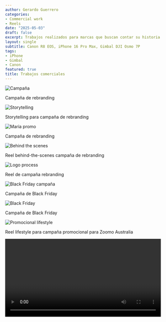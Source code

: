 ```yaml
---
author: Gerardo Guerrero
categories:
- Commercial work
- Reels
date: "2025-05-03"
draft: false
excerpt: Trabajos realizados para marcas que buscan contar su historia con estilo y propósito. Desde productos hasta lifestyle, mis videos combinan dirección visual, edición precisa y un enfoque creativo para conectar con su audiencia según tendencias y targets comerciales.
layout: single
subtitle: Canon R8 EOS, iPhone 16 Pro Max, Gimbal DJI Osmo 7P
tags:
- iPhone
- Gimbal
- Canon 
featured: true
title: Trabajos comerciales
---
```


<div class="flex flex-wrap justify-center items-start">

  <!-- Thumbnail 1 -->
  <div class="w-100 w-50-m w-33-l pa3">
    <div class="aspect-ratio aspect-ratio--1x1 bg-light-gray">
      <img src="/img/thumbnails/1promo Vanessa.png" alt="Campaña"
           class="aspect-ratio--object cover pointer dim"
           onclick="openVideo('/vid/1promo Vanessa.mp4')">
    </div>
    <p class="f5 mt2 tc">Campaña de rebranding</p>
  </div>

  <!-- Thumbnail 2 -->
  <div class="w-100 w-50-m w-33-l pa3">
    <div class="aspect-ratio aspect-ratio--1x1 bg-light-gray">
      <img src="/img/thumbnails/ReelVanLargo1.png" alt="Storytelling"
           class="aspect-ratio--object cover pointer dim"
           onclick="openVideo('/vid/ReelVanLargo1.mp4')">
    </div>
    <p class="f5 mt2 tc">Storytelling para campaña de rebranding</p>
  </div>

  <!-- Thumbnail 3 -->
  <div class="w-100 w-50-m w-33-l pa3">
    <div class="aspect-ratio aspect-ratio--1x1 bg-light-gray">
      <img src="/img/thumbnails/Mariapromo1.png" alt="Maria promo"
           class="aspect-ratio--object cover pointer dim"
           onclick="openVideo('/vid/Mariapromo1.mp4')">
    </div>
    <p class="f5 mt2 tc">Campaña de rebranding</p>
  </div>

  <!-- Thumbnail 4 -->
  <div class="w-100 w-50-m w-33-l pa3">
    <div class="aspect-ratio aspect-ratio--1x1 bg-light-gray">
      <img src="/img/thumbnails/mariapromo22_1.png" alt="Behind the scenes"
           class="aspect-ratio--object cover pointer dim"
           onclick="openVideo('/vid/mariapromo22_1.mp4')">
    </div>
    <p class="f5 mt2 tc">Reel behind-the-scenes campaña de rebranding</p>
  </div>

  <!-- Thumbnail 5 -->
  <div class="w-100 w-50-m w-33-l pa3">
    <div class="aspect-ratio aspect-ratio--1x1 bg-light-gray">
      <img src="/img/thumbnails/logoProcess_1.png" alt="Logo process"
           class="aspect-ratio--object cover pointer dim"
           onclick="openVideo('/vid/logoProcess_1.mp4')">
    </div>
    <p class="f5 mt2 tc">Reel de campaña rebranding</p>
  </div>

  <!-- Thumbnail 6 -->
  <div class="w-100 w-50-m w-33-l pa3">
    <div class="aspect-ratio aspect-ratio--1x1 bg-light-gray">
      <img src="/img/thumbnails/andycorr.png" alt="Black Friday campaña"
           class="aspect-ratio--object cover pointer dim"
           onclick="openVideo('/vid/andycorr.mp4')">
    </div>
    <p class="f5 mt2 tc">Campaña de Black Friday</p>
  </div>

  <!-- Thumbnail 7 -->
  <div class="w-100 w-50-m w-33-l pa3">
    <div class="aspect-ratio aspect-ratio--1x1 bg-light-gray">
      <img src="/img/thumbnails/1eluska.png" alt="Black Friday"
           class="aspect-ratio--object cover pointer dim"
           onclick="openVideo('/vid/1eluska.mp4')">
    </div>
    <p class="f5 mt2 tc">Campaña de Black Friday</p>
  </div>

  <!-- Thumbnail 8 -->
  <div class="w-100 w-50-m w-33-l pa3">
    <div class="aspect-ratio aspect-ratio--1x1 bg-light-gray">
      <img src="/img/thumbnails/bikezoomo.png" alt="Promocional lifestyle"
           class="aspect-ratio--object cover pointer dim"
           onclick="openVideo('/vid/bikezoomo.mp4')">
    </div>
    <p class="f5 mt2 tc">Reel lifestyle para campaña promocional para Zoomo Australia</p>
  </div>

</div>

<!-- Hidden fullscreen video element -->
<video id="fullscreenVideo" controls class="dn" style="width:100%; height:auto;"></video>

<script>
  function openVideo(src) {
    const video = document.getElementById('fullscreenVideo');
    video.src = src;
    video.classList.remove('dn');
    video.play();
    if (video.requestFullscreen) {
      video.requestFullscreen();
    } else if (video.webkitRequestFullscreen) {
      video.webkitRequestFullscreen();
    } else if (video.msRequestFullscreen) {
      video.msRequestFullscreen();
    }
  }
</script>
